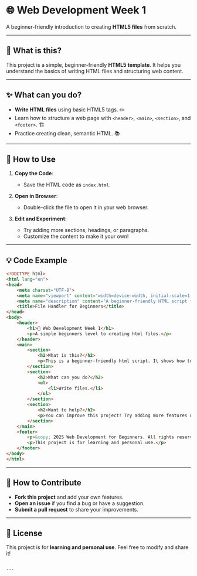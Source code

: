 # 🌐 Web Development Week 1

A beginner-friendly introduction to creating **HTML5 files** from scratch.

---

## **📝 What is this?**

This project is a simple, beginner-friendly **HTML5 template**.
It helps you understand the basics of writing HTML files and structuring web content.

---

## **✨ What can you do?**

- **Write HTML files** using basic HTML5 tags. ✏️
- Learn how to structure a web page with `<header>`, `<main>`, `<section>`, and `<footer>`. 🏗️
- Practice creating clean, semantic HTML. 📚

---

## **🚀 How to Use**

1. **Copy the Code**:
   - Save the HTML code as `index.html`.

2. **Open in Browser**:
   - Double-click the file to open it in your web browser.

3. **Edit and Experiment**:
   - Try adding more sections, headings, or paragraphs.
   - Customize the content to make it your own!

---

## **💡 Code Example**

```html
<!DOCTYPE html>
<html lang="en">
<head>
    <meta charset="UTF-8">
    <meta name="viewport" content="width=device-width, initial-scale=1.0">
    <meta name="description" content="A beginner-friendly HTML script for creating web pages.">
    <title>File Handler for Beginners</title>
</head>
<body>
    <header>
        <h1>📂 Web Development Week 1</h1>
        <p>A simple beginners level to creating html files.</p>
    </header>
    <main>
        <section>
            <h2>What is this?</h2>
            <p>This is a beginner-friendly html script. It shows how to write using a simple html5 tool.</p>
        </section>
        <section>
            <h2>What can you do?</h2>
            <ul>
                <li>Write files.</li>
            </ul>
        </section>
        <section>
            <h2>Want to help?</h2>
            <p>You can improve this project! Try adding more features or fixing bugs.</p>
        </section>
    </main>
    <footer>
        <p>&copy; 2025 Web Development for Beginners. All rights reserved.</p>
        <p>This project is for learning and personal use.</p>
    </footer>
</body>
</html>
```

---

## **🤝 How to Contribute**

- **Fork this project** and add your own features.
- **Open an issue** if you find a bug or have a suggestion.
- **Submit a pull request** to share your improvements.

---

## **📜 License**

This project is for **learning and personal use**. Feel free to modify and share it!
```

---
